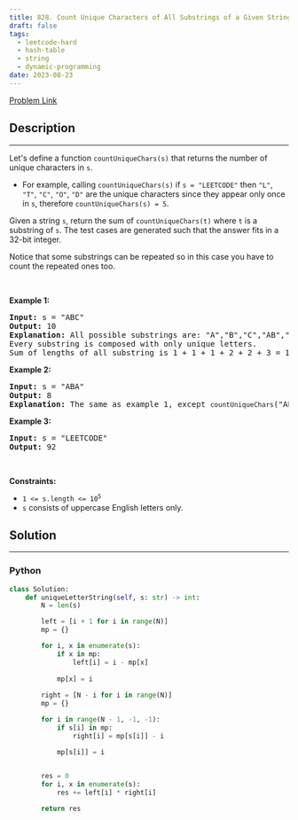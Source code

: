 ```yaml
---
title: 828. Count Unique Characters of All Substrings of a Given String
draft: false
tags: 
  - leetcode-hard
  - hash-table
  - string
  - dynamic-programming
date: 2023-08-23
---
```


[Problem Link](https://leetcode.com/problems/count-unique-characters-of-all-substrings-of-a-given-string/)

## Description

---
<p>Let&#39;s define a function <code>countUniqueChars(s)</code> that returns the number of unique characters in&nbsp;<code>s</code>.</p>

<ul>
	<li>For example, calling <code>countUniqueChars(s)</code> if <code>s = &quot;LEETCODE&quot;</code> then <code>&quot;L&quot;</code>, <code>&quot;T&quot;</code>, <code>&quot;C&quot;</code>, <code>&quot;O&quot;</code>, <code>&quot;D&quot;</code> are the unique characters since they appear only once in <code>s</code>, therefore <code>countUniqueChars(s) = 5</code>.</li>
</ul>

<p>Given a string <code>s</code>, return the sum of <code>countUniqueChars(t)</code> where <code>t</code> is a substring of <code>s</code>. The test cases are generated such that the answer fits in a 32-bit integer.</p>

<p>Notice that some substrings can be repeated so in this case you have to count the repeated ones too.</p>

<p>&nbsp;</p>
<p><strong class="example">Example 1:</strong></p>

<pre>
<strong>Input:</strong> s = &quot;ABC&quot;
<strong>Output:</strong> 10
<strong>Explanation: </strong>All possible substrings are: &quot;A&quot;,&quot;B&quot;,&quot;C&quot;,&quot;AB&quot;,&quot;BC&quot; and &quot;ABC&quot;.
Every substring is composed with only unique letters.
Sum of lengths of all substring is 1 + 1 + 1 + 2 + 2 + 3 = 10
</pre>

<p><strong class="example">Example 2:</strong></p>

<pre>
<strong>Input:</strong> s = &quot;ABA&quot;
<strong>Output:</strong> 8
<strong>Explanation: </strong>The same as example 1, except <code>countUniqueChars</code>(&quot;ABA&quot;) = 1.
</pre>

<p><strong class="example">Example 3:</strong></p>

<pre>
<strong>Input:</strong> s = &quot;LEETCODE&quot;
<strong>Output:</strong> 92
</pre>

<p>&nbsp;</p>
<p><strong>Constraints:</strong></p>

<ul>
	<li><code>1 &lt;= s.length &lt;= 10<sup>5</sup></code></li>
	<li><code>s</code> consists of uppercase English letters only.</li>
</ul>


## Solution

---
### Python
``` py title='count-unique-characters-of-all-substrings-of-a-given-string'
class Solution:
    def uniqueLetterString(self, s: str) -> int:
        N = len(s)

        left = [i + 1 for i in range(N)]
        mp = {}

        for i, x in enumerate(s):
            if x in mp:
                left[i] = i - mp[x]
            
            mp[x] = i
        
        right = [N - i for i in range(N)]
        mp = {}

        for i in range(N - 1, -1, -1):
            if s[i] in mp:
                right[i] = mp[s[i]] - i

            mp[s[i]] = i

        
        res = 0
        for i, x in enumerate(s):
            res += left[i] * right[i]

        return res
```

